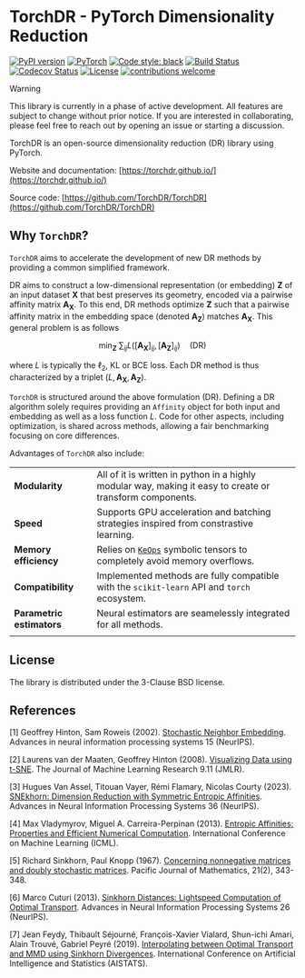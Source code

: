 # TorchDR - PyTorch Dimensionality Reduction 

[![PyPI version](https://badge.fury.io/py/torchdr.svg)](https://badge.fury.io/py/torchdr)
[![PyTorch](https://img.shields.io/badge/PyTorch_1.8+-ee4c2c?logo=pytorch&logoColor=white)](https://pytorch.org/get-started/locally/)
[![Code style: black](https://img.shields.io/badge/code%20style-black-000000.svg)](https://github.com/psf/black)
[![Build Status](https://github.com/torchdr/torchdr/actions/workflows/testing.yml/badge.svg)](https://github.com/torchdr/torchdr/actions)
[![Codecov Status](https://codecov.io/gh/torchdr/torchdr/branch/main/graph/badge.svg)](https://codecov.io/gh/torchdr/torchdr)
[![License](https://img.shields.io/badge/License-BSD_3--Clause-blue.svg)](https://opensource.org/licenses/BSD-3-Clause)
[![contributions welcome](https://img.shields.io/badge/contributions-welcome-brightgreen.svg?style=flat)](https://github.com/dwyl/esta/issues)


> [!WARNING]
> This library is currently in a phase of active development. All features are subject to change without prior notice. If you are interested in collaborating, please feel free to reach out by opening an issue or starting a discussion.

TorchDR is an open-source dimensionality reduction (DR) library using PyTorch.

Website and documentation: [https://torchdr.github.io/](https://torchdr.github.io/)

Source code: [https://github.com/TorchDR/TorchDR](https://github.com/TorchDR/TorchDR)

## Why ``TorchDR``?

``TorchDR`` aims to accelerate the development of new DR methods by providing a common simplified framework.

DR aims to construct a low-dimensional representation (or embedding) $`\mathbf{Z}`$ of an input dataset $`\mathbf{X}`$ that best preserves its geometry, encoded via a pairwise affinity matrix $`\mathbf{A_X}`$. To this end, DR methods optimize $`\mathbf{Z}`$ such that a pairwise affinity matrix in the embedding space (denoted $`\mathbf{A_Z}`$) matches $`\mathbf{A_X}`$. This general problem is as follows
```math
\min_{\mathbf{Z}} \: \sum_{ij} L( [\mathbf{A_X}]_{ij}, [\mathbf{A_Z}]_{ij}) \quad \text{(DR)}
```
where $`L`$ is typically the $`\ell_2`$, $`\mathrm{KL}`$ or $`\mathrm{BCE}`$ loss.
Each DR method is thus characterized by a triplet $`(L, \mathbf{A_X}, \mathbf{A_Z})`$.

``TorchDR`` is structured around the above formulation $`\text{(DR)}`$.
Defining a DR algorithm solely requires providing an ``Affinity`` object for both input and embedding as well as a loss function $`L`$.
Code for other aspects, including optimization, is shared across methods, allowing a fair benchmarking focusing on core differences.

Advantages of ``TorchDR`` also include:

|  |  |
| ----- | -------------- |
| **Modularity** | All of it is written in python in a highly modular way, making it easy to create or transform components.|
| **Speed** | Supports GPU acceleration and batching strategies inspired from constrastive learning.|
| **Memory efficiency** | Relies on [``KeOps``](https://www.kernel-operations.io/keops/index.html) symbolic tensors to completely avoid memory overflows. |
| **Compatibility** | Implemented methods are fully compatible with the ``scikit-learn`` API and ``torch`` ecosystem. |
| **Parametric estimators** | Neural estimators are seamelessly integrated for all methods. |
|  |  |


## License

The library is distributed under the 3-Clause BSD license.

## References

[1] Geoffrey Hinton, Sam Roweis (2002). [Stochastic Neighbor Embedding](https://proceedings.neurips.cc/paper_files/paper/2002/file/6150ccc6069bea6b5716254057a194ef-Paper.pdf). Advances in neural information processing systems 15 (NeurIPS).

[2] Laurens van der Maaten, Geoffrey Hinton (2008). [Visualizing Data using t-SNE](https://www.jmlr.org/papers/volume9/vandermaaten08a/vandermaaten08a.pdf?fbcl). The Journal of Machine Learning Research 9.11 (JMLR).

[3] Hugues Van Assel, Titouan Vayer, Rémi Flamary, Nicolas Courty (2023). [SNEkhorn: Dimension Reduction with Symmetric Entropic Affinities](https://proceedings.neurips.cc/paper_files/paper/2023/file/8b54ecd9823fff6d37e61ece8f87e534-Paper-Conference.pdf). Advances in Neural Information Processing Systems 36 (NeurIPS).

[4] Max Vladymyrov, Miguel A. Carreira-Perpinan (2013). [Entropic Affinities: Properties and Efficient Numerical Computation](https://proceedings.mlr.press/v28/vladymyrov13.pdf). International Conference on Machine Learning (ICML).

[5] Richard Sinkhorn, Paul Knopp (1967). [Concerning nonnegative matrices and doubly stochastic matrices](https://msp.org/pjm/1967/21-2/pjm-v21-n2-p14-p.pdf). Pacific Journal of Mathematics, 21(2), 343-348.

[6] Marco Cuturi (2013). [Sinkhorn Distances: Lightspeed Computation of Optimal Transport](https://proceedings.neurips.cc/paper/2013/file/af21d0c97db2e27e13572cbf59eb343d-Paper.pdf). Advances in Neural Information Processing Systems 26 (NeurIPS).

[7] Jean Feydy, Thibault Séjourné, François-Xavier Vialard, Shun-ichi Amari, Alain Trouvé, Gabriel Peyré (2019). [Interpolating between Optimal Transport and MMD using Sinkhorn Divergences](https://proceedings.mlr.press/v89/feydy19a/feydy19a.pdf). International Conference on Artificial Intelligence and Statistics (AISTATS).


<!-- [] Yao Lu, Jukka Corander, Zhirong Yang. ["Doubly Stochastic Neighbor Embedding on Spheres."](https://www.sciencedirect.com/science/article/pii/S0167865518305099) Pattern Recognition Letters 128 (2019): 100-106.

[] Stephen Zhang, Gilles Mordant, Tetsuya Matsumoto, Geoffrey Schiebinger. ["Manifold Learning with Sparse Regularised Optimal Transport."](https://arxiv.org/abs/2307.09816) arXiv preprint (2023). -->
